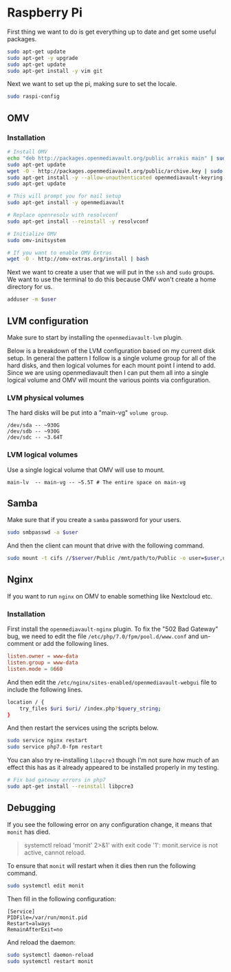 # Raspberry Pi

First thing we want to do is get everything up to date and get some useful packages.

```bash
sudo apt-get update
sudo apt-get -y upgrade
sudo apt-get update
sudo apt-get install -y vim git
```

Next we want to set up the pi, making sure to set the locale.

```bash
sudo raspi-config
```

## OMV

### Installation

```bash
# Install OMV
echo "deb http://packages.openmediavault.org/public arrakis main" | sudo tee -a /etc/apt/sources.list.d/openmediavault.list
sudo apt-get update
wget -O - http://packages.openmediavault.org/public/archive.key | sudo apt-key add -
sudo apt-get install -y --allow-unauthenticated openmediavault-keyring
sudo apt-get update

# This will prompt you for mail setup
sudo apt-get install -y openmediavault

# Replace openresolv with resolvconf
sudo apt-get install --reinstall -y resolvconf

# Initialize OMV
sudo omv-initsystem

# If you want to enable OMV Extras
wget -O - http://omv-extras.org/install | bash
```

Next we want to create a user that we will put in the `ssh` and `sudo` groups. We want to use the terminal to do this
because OMV won't create a home directory for us.

```bash
adduser -m $user
```

## LVM configuration

Make sure to start by installing the `openmediavault-lvm` plugin.

Below is a breakdown of the LVM configuration based on my current disk setup. In general the pattern I follow
is a single volume group for all of the hard disks, and then logical volumes for each mount point I intend to add.
Since we are using openmediavault then I can put them all into a single logical volume and OMV will mount the
various points via configuration.

### LVM physical volumes

The hard disks will be put into a "main-vg" `volume group`.

```
/dev/sda -- ~930G
/dev/sdb -- ~930G
/dev/sdc -- ~3.64T
```

### LVM logical volumes

Use a single logical volume that OMV will use to mount.

```
main-lv  -- main-vg -- ~5.5T # The entire space on main-vg
```

## Samba

Make sure that if you create a `samba` password for your users.

```bash
sudo smbpasswd -a $user
```

And then the client can mount that drive with the following command.

```bash
sudo mount -t cifs //$server/Public /mnt/path/to/Public -o user=$user,uid=$user,gid=users
```

## Nginx

If you want to run `nginx` on OMV to enable something like Nextcloud etc.

### Installation

First install the `openmediavault-nginx` plugin. To fix the "502 Bad Gateway" bug, we need to edit
the file `/etc/php/7.0/fpm/pool.d/www.conf` and un-comment or add the following lines.

```conf
listen.owner = www-data
listen.group = www-data
listen.mode = 0660
```

And then edit the `/etc/nginx/sites-enabled/openmediavault-webgui` file to include the following
lines.

```bash
location / {
    try_files $uri $uri/ /index.php?$query_string;
}
```

And then restart the services using the scripts below.

```bash
sudo service nginx restart
sudo service php7.0-fpm restart
```

You can also try re-installing `libpcre3` though I'm not sure how much of an effect this has as it
already appeared to be installed properly in my testing.

```bash
# Fix bad gateway errors in php7
sudo apt-get install --reinstall libpcre3
```

## Debugging

If you see the following error on any configuration change, it means that `monit` has died.

> systemctl reload 'monit' 2>&1' with exit code '1': monit.service is not active, cannot reload.

To ensure that `monit` will restart when it dies then run the following command.

```bash
sudo systemctl edit monit
```

Then fill in the following configuration:

```
[Service]
PIDFile=/var/run/monit.pid
Restart=always
RemainAfterExit=no
```

And reload the daemon:

```bash
sudo systemctl daemon-reload
sudo systemctl restart monit
```
